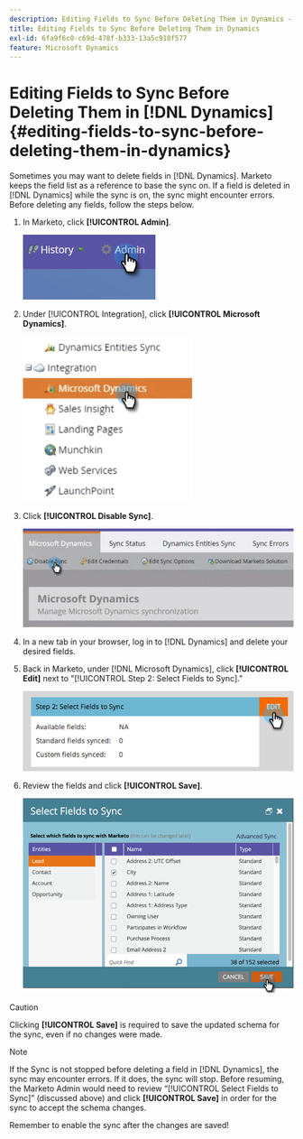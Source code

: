 ```yaml
---
description: Editing Fields to Sync Before Deleting Them in Dynamics - Marketo Docs - Product Documentation
title: Editing Fields to Sync Before Deleting Them in Dynamics
exl-id: 6fa9f6c0-c69d-478f-b333-13a5c910f577
feature: Microsoft Dynamics
---
```

# Editing Fields to Sync Before Deleting Them in [!DNL Dynamics] {#editing-fields-to-sync-before-deleting-them-in-dynamics}

Sometimes you may want to delete fields in [!DNL Dynamics]. Marketo keeps the field list as a reference to base the sync on. If a field is deleted in [!DNL Dynamics] while the sync is on, the sync might encounter errors. Before deleting any fields, follow the steps below.

1. In Marketo, click **[!UICONTROL Admin]**.

   ![](assets/sync-before-deleting-them-in-dynamics-1.png)

1. Under [!UICONTROL Integration], click **[!UICONTROL Microsoft Dynamics]**.

   ![](assets/sync-before-deleting-them-in-dynamics-2.png)

1. Click **[!UICONTROL Disable Sync]**.

   ![](assets/sync-before-deleting-them-in-dynamics-3.png)

1. In a new tab in your browser, log in to [!DNL Dynamics] and delete your desired fields.

1. Back in Marketo, under [!DNL Microsoft Dynamics], click **[!UICONTROL Edit]** next to "[!UICONTROL Step 2: Select Fields to Sync]."

   ![](assets/sync-before-deleting-them-in-dynamics-4.png)

1. Review the fields and click **[!UICONTROL Save]**.

   ![](assets/sync-before-deleting-them-in-dynamics-5.png)

>[!CAUTION]
>
>Clicking **[!UICONTROL Save]** is required to save the updated schema for the sync, even if no changes were made.

>[!NOTE]
>
>If the Sync is not stopped before deleting a field in [!DNL Dynamics], the sync may encounter errors. If it does, the sync will stop. Before resuming, the Marketo Admin would need to review “[!UICONTROL Select Fields to Sync]” (discussed above) and click **[!UICONTROL Save]** in order for the sync to accept the schema changes.

Remember to enable the sync after the changes are saved!
